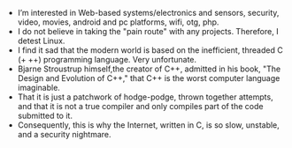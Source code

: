 - I’m interested in Web-based systems/electronics and sensors, security, video, movies, android and pc platforms, wifi, otg, php.
- I do not believe in taking the "pain route" with any projects. Therefore, I detest Linux. 
- I find it sad that the modern world is based on the inefficient, threaded C (+ ++) programming language. Very unfortunate.
- Bjarne Stroustrup himself,the creator of C++, admitted in his book, "The Design and Evolution of C++," that C++ is the worst computer language imaginable.
- That it is just a patchwork of hodge-podge, thrown together attempts, and that it is not a true compiler and only compiles part of the code submitted to it.
- Consequently, this is why the Internet, written in C, is so slow, unstable, and a security nightmare.

<!---
wjsanek/wjsanek is a ✨ special ✨ repository because its `README.md` (this file) appears on your GitHub profile.
You can click the Preview link to take a look at your changes.
--->
